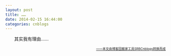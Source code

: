 ```yaml
---
layout: post
title: ……
date: 2014-02-15 16:44:00
categories: cnblogs
---
```


<p>　　其实我有理由&hellip;&hellip;</p>

<div align=right><a href="https://github.com/mlxy/SRBCnblogs"><font size=1>——本文由博客园搬家工具SRBCnblogs转换而成</font></a></div>
